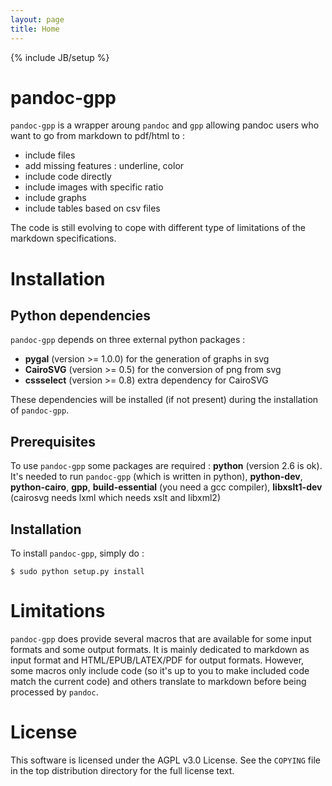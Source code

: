 ```yaml
---
layout: page
title: Home
---
```

{% include JB/setup %}

# pandoc-gpp

`pandoc-gpp` is a wrapper aroung `pandoc` and `gpp` allowing pandoc users who want to go from markdown to pdf/html to :

 * include files
 * add missing features : underline, color
 * include code directly
 * include images with specific ratio
 * include graphs
 * include tables based on csv files

The code is still evolving to cope with different type of limitations of the markdown specifications.

# Installation

## Python dependencies

`pandoc-gpp` depends on three external python packages :

 * **pygal** (version >= 1.0.0) for the generation of graphs in svg
 * **CairoSVG** (version >= 0.5) for the conversion of png from svg
 * **cssselect** (version >= 0.8) extra dependency for CairoSVG

These dependencies will be installed (if not present) during the installation of `pandoc-gpp`.

## Prerequisites

To use `pandoc-gpp` some packages are required : **python** (version 2.6 is ok). It's needed to run `pandoc-gpp` (which is written in python), **python-dev**, **python-cairo**, **gpp**, **build-essential** (you need a gcc compiler), **libxslt1-dev** (cairosvg needs lxml which needs xslt and libxml2)

## Installation

To install `pandoc-gpp`, simply do :

```
$ sudo python setup.py install
```

# Limitations

`pandoc-gpp` does provide several macros that are available for some input formats and some output formats.
It is mainly dedicated to markdown as input format and HTML/EPUB/LATEX/PDF for output formats.
However, some macros only include code (so it's up to you to make included code match the current code) and others translate to markdown before being processed by ``pandoc``.

# License

This software is licensed under the AGPL v3.0 License. See the `COPYING` file in the top distribution directory for the full license text.


